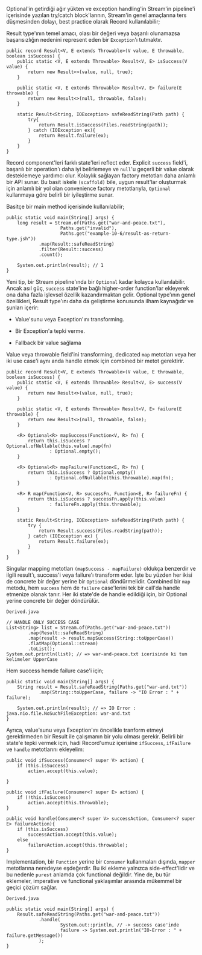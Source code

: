Optional'in getirdiği ağır yükten ve exception handling'in Stream'in pipeline'i içerisinde yazılan try/catch
block'larının, Stream'in genel amaçlarına ters düşmesinden dolayı, best practice olarak Record kullanılabilir;

Result type'ının temel amacı, olası bir değeri veya başarılı olunamazsa başarısızlığın nedenini represent eden bir
`Exception`'ı tutmaktır.

```
public record Result<V, E extends Throwable>(V value, E throwable, boolean isSuccess) {
    public static <V, E extends Throwable> Result<V, E> isSuccess(V value) {
        return new Result<>(value, null, true);
    }

    public static <V, E extends Throwable> Result<V, E> failure(E throwable) {
        return new Result<>(null, throwable, false);
    }

    static Result<String, IOException> safeReadString(Path path) {
        try{
            return Result.isSuccess(Files.readString(path));
        } catch (IOException ex){
            return Result.failure(ex);
        }
    }
}
```

Record component'leri farklı state'leri reflect eder. Explicit `success` field'i, başarılı bir operation'ı daha iyi
belirlemeye ve `null`'u geçerli bir value olarak desteklemeye yardımcı olur. Kolaylık sağlayan factory metotları daha
anlamlı bir API sunar. Bu basit iskele `(scaffold)` bile, uygun result'lar oluşturmak için anlamlı bir yol olan
convenience factory metotlarıyla, `Optional` kullanmaya göre belirli bir iyileştirme sunar.

Basitçe bir main method içerisinde kullanılabilir;

```
public static void main(String[] args) {
    long result = Stream.of(Paths.get("war-and-peace.txt"),
                    Paths.get("invalid"),
                    Paths.get("example-10-6/result-as-return-type.jsh"))
            .map(Result::safeReadString)
            .filter(Result::success)
            .count();
    
    System.out.println(result); // 1
}
```

Yeni tip, bir Stream pipeline'ında bir `Optional` kadar kolayca kullanılabilir. Ancak asıl güç, `success` state'ine
bağlı higher-order function'lar ekleyerek ona daha fazla işlevsel özellik kazandırmaktan gelir. Optional type'ının genel
özellikleri, Result type'ını daha da geliştirme konusunda ilham kaynağıdır ve şunları içerir:

* Value'sunu veya Exception'ını transforming.

* Bir Exception'a tepki verme.

* Fallback bir value sağlama

Value veya throwable field'ini transforming, dedicated `map` metotları veya her iki use case'i aynı anda handle etmek
için combined bir metot gerektirir.

```
public record Result<V, E extends Throwable>(V value, E throwable, boolean isSuccess) {
    public static <V, E extends Throwable> Result<V, E> success(V value) {
        return new Result<>(value, null, true);
    }

    public static <V, E extends Throwable> Result<V, E> failure(E throwable) {
        return new Result<>(null, throwable, false);
    }

    <R> Optional<R> mapSuccess(Function<V, R> fn) {
        return this.isSuccess ? Optional.ofNullable(this.value).map(fn)
                : Optional.empty();
    }

    <R> Optional<R> mapFailure(Function<E, R> fn) {
        return this.isSuccess ? Optional.empty()
                : Optional.ofNullable(this.throwable).map(fn);
    }

    <R> R map(Function<V, R> successFn, Function<E, R> failureFn) {
        return this.isSuccess ? successFn.apply(this.value)
                : failureFn.apply(this.throwable);
    }

    static Result<String, IOException> safeReadString(Path path) {
        try {
            return Result.success(Files.readString(path));
        } catch (IOException ex) {
            return Result.failure(ex);
        }
    }
}
```

Singular mapping metotları `(mapSuccess - mapFailure)` oldukça benzerdir ve ilgili result'ı, success'i veya failure'ı
transform eder. İşte bu yüzden her ikisi de concrete bir değer yerine bir `Optional` döndürmelidir. Combined bir `map`
metodu, hem `success` hem de `failure` case'lerini tek bir call'da handle etmenize olanak tanır. Her iki state'de de
handle edildiği için, bir Optional yerine concrete bir değer döndürülür.

`Derived.java`

```
// HANDLE ONLY SUCCESS CASE
List<String> list = Stream.of(Paths.get("war-and-peace.txt"))
        .map(Result::safeReadString)
        .map(result -> result.mapSuccess(String::toUpperCase))
        .flatMap(Optional::stream)
        .toList();
System.out.println(list); // => war-and-peace.txt icerisinde ki tum kelimeler UpperCase
```

Hem success hemde failure case'i için;

```
public static void main(String[] args) {
    String result = Result.safeReadString(Paths.get("war-and.txt"))
            .map(String::toUpperCase, failure -> "IO Error : " + failure);
    
    System.out.println(result); // => IO Error : java.nio.file.NoSuchFileException: war-and.txt
}
```

Ayrıca, value'sunu veya Exception'ını öncelikle tranform etmeyi gerektirmeden bir Result ile çalışmanın bir yolu olması
gerekir. Belirli bir state'e tepki vermek için, hadi Record'umuz içerisine `ifSuccess`, `ifFailure` ve `handle`
metotlarını ekleyelim:

```
public void ifSuccess(Consumer<? super V> action) {
    if (this.isSuccess)
        action.accept(this.value);

}

public void ifFailure(Consumer<? super E> action) {
    if (!this.isSuccess)
        action.accept(this.throwable);
}

public void handle(Consumer<? super V> successAction, Consumer<? super E> failureAction){
    if (this.isSuccess)
        successAction.accept(this.value);
    else
        failureAction.accept(this.throwable);
}
```

Implementation, bir `Function` yerine bir `Consumer` kullanmaları dışında, `mapper` metotlarına neredeyse eşdeğerdir. Bu
iki ekleme yalnızca side-effect'lidir ve bu nedenle `purest` anlamda çok functional değildir. Yine de, bu tür
eklemeler, imperative ve functional yaklaşımlar arasında mükemmel bir geçici çözüm sağlar.

`Derived.java`

```
public static void main(String[] args) {
    Result.safeReadString(Paths.get("war-and-peace.txt"))
            .handle(
                    System.out::println, // -> success case'inde
                    failure -> System.out.println("IO-Error : " + failure.getMessage())
            );
}
```